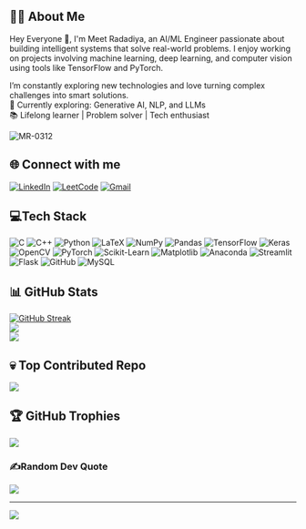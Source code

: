 ## 👨‍💻 About Me

Hey Everyone 👋, I'm Meet Radadiya, an AI/ML Engineer passionate about building intelligent systems that solve real-world problems. I enjoy working on projects involving machine learning, deep learning, and computer vision using tools like TensorFlow and PyTorch.

I’m constantly exploring new technologies and love turning complex challenges into smart solutions.  
🚀 Currently exploring: Generative AI, NLP, and LLMs  
📚 Lifelong learner | Problem solver | Tech enthusiast


<p align="left"> <img src="https://komarev.com/ghpvc/?username=MR-0312&label=Profile%20views&color=0e75b6&style=flat" alt="MR-0312" /> </p>

## 🌐 Connect with me
[![LinkedIn](https://img.shields.io/badge/LinkedIn-%230077B5.svg?logo=linkedin&logoColor=white)](https://www.linkedin.com/in/meet-radadiya/) 
[![LeetCode](https://img.shields.io/badge/LeetCode-%23FFA116.svg?logo=LeetCode&logoColor=white)](https://leetcode.com/u/MR_0312/) 
[![Gmail](https://img.shields.io/badge/Gmail-D14836?logo=gmail&logoColor=white)](mailto:22aiml042@charusat.edu.in)

## 💻Tech Stack
![C](https://img.shields.io/badge/c-%2300599C.svg?style=for-the-badge&logo=c&logoColor=white) 
![C++](https://img.shields.io/badge/c++-%2300599C.svg?style=for-the-badge&logo=c%2B%2B&logoColor=white) 
![Python](https://img.shields.io/badge/python-3670A0?style=for-the-badge&logo=python&logoColor=ffdd54) 
![LaTeX](https://img.shields.io/badge/latex-%23008080.svg?style=for-the-badge&logo=latex&logoColor=white) 
![NumPy](https://img.shields.io/badge/numpy-%23013243.svg?style=for-the-badge&logo=numpy&logoColor=white) 
![Pandas](https://img.shields.io/badge/pandas-%23150458.svg?style=for-the-badge&logo=pandas&logoColor=white) 
![TensorFlow](https://img.shields.io/badge/TensorFlow-%23FF6F00.svg?style=for-the-badge&logo=TensorFlow&logoColor=white) 
![Keras](https://img.shields.io/badge/Keras-%23D00000.svg?style=for-the-badge&logo=Keras&logoColor=white) 
![OpenCV](https://img.shields.io/badge/OpenCV-%23white.svg?style=for-the-badge&logo=opencv&logoColor=white) 
![PyTorch](https://img.shields.io/badge/PyTorch-%23EE4C2C.svg?style=for-the-badge&logo=PyTorch&logoColor=white) 
![Scikit-Learn](https://img.shields.io/badge/scikit--learn-%23F7931E.svg?style=for-the-badge&logo=scikit-learn&logoColor=white) 
![Matplotlib](https://img.shields.io/badge/Matplotlib-%23ffffff.svg?style=for-the-badge&logo=Matplotlib&logoColor=black) 
![Anaconda](https://img.shields.io/badge/Anaconda-%2344A833.svg?style=for-the-badge&logo=anaconda&logoColor=white) 
![Streamlit](https://img.shields.io/badge/Streamlit-%23FE4B4B.svg?style=for-the-badge&logo=streamlit&logoColor=white) 
![Flask](https://img.shields.io/badge/flask-%23000.svg?style=for-the-badge&logo=flask&logoColor=white) 
![GitHub](https://img.shields.io/badge/github-%23121011.svg?style=for-the-badge&logo=github&logoColor=white) 
![MySQL](https://img.shields.io/badge/mysql-4479A1.svg?style=for-the-badge&logo=mysql&logoColor=white)

## 📊 GitHub Stats
[![GitHub Streak](https://github-readme-streak-stats.herokuapp.com?user=MR-0312&theme=dark)](https://git.io/streak-stats)<br/>
![](https://github-readme-stats.vercel.app/api?username=MR-0312&theme=dark&hide_border=false&include_all_commits=false&count_private=false)<br/>
![](https://github-readme-stats.vercel.app/api/top-langs/?username=MR-0312&theme=dark&hide_border=false&include_all_commits=false&count_private=false&layout=compact)

## 💀 Top Contributed Repo
![](https://github-contributor-stats.vercel.app/api?username=MR-0312&limit=5&theme=flat&combine_all_yearly_contributions=true)

## 🏆 GitHub Trophies
![](https://github-profile-trophy.vercel.app/?username=MR-0312&theme=radical&no-frame=false&no-bg=false&margin-w=4)

### ✍️Random Dev Quote
![](https://quotes-github-readme.vercel.app/api?type=horizontal&theme=dark)

---
[![](https://visitcount.itsvg.in/api?id=MR-0312&icon=0&color=1)](https://visitcount.itsvg.in)
